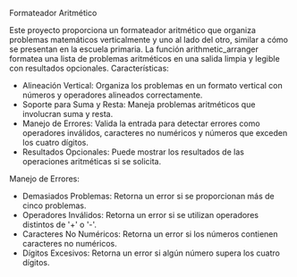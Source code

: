 Formateador Aritmético

Este proyecto proporciona un formateador aritmético que organiza problemas matemáticos verticalmente y uno al lado del otro, similar a cómo se presentan en la escuela primaria. La función arithmetic_arranger formatea una lista de problemas aritméticos en una salida limpia y legible con resultados opcionales.
Características:

   - Alineación Vertical: Organiza los problemas en un formato vertical con números y operadores alineados correctamente.
   - Soporte para Suma y Resta: Maneja problemas aritméticos que involucran suma y resta.
   - Manejo de Errores: Valida la entrada para detectar errores como operadores inválidos, caracteres no numéricos y números que exceden los cuatro dígitos.
   - Resultados Opcionales: Puede mostrar los resultados de las operaciones aritméticas si se solicita.

Manejo de Errores:

   - Demasiados Problemas: Retorna un error si se proporcionan más de cinco problemas.
   - Operadores Inválidos: Retorna un error si se utilizan operadores distintos de '+' o '-'.
   - Caracteres No Numéricos: Retorna un error si los números contienen caracteres no numéricos.
   - Dígitos Excesivos: Retorna un error si algún número supera los cuatro dígitos.
